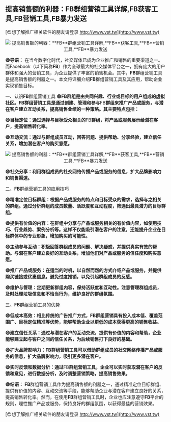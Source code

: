 ## **提高销售额的利器：**FB**群组营销工具详解,**FB**获客工具,**FB**营销工具,**FB**暴力发送**

[😍想了解推广相关软件的朋友请登录 http://www.vst.tw](http://www.vst.tw)

 <center><img src="https://vst.tw/MP4/tuiguang/png/5.png" alt="提高销售额的利器：**FB**群组营销工具详解,**FB**获客工具,**FB**营销工具,**FB**暴力发送"></center>

**😄导语：**
在当今数字化时代，社交媒体已成为企业推广和销售的重要渠道之一。而Facebook（以下简称**FB**）作为全球最大的社交媒体平台之一，拥有庞大的用户群体和强大的营销工具，为企业提供了丰富的销售机会。其中，**FB**群组营销工具是提高销售额的利器之一。本文将详细介绍**FB**群组营销工具及其应用，帮助企业实现销售目标。

一、认识**FB**群组营销工具
**😄**FB**群组是由共同兴趣、行业或目标的用户组成的虚拟社区。**FB**群组营销工具是通过创建、管理和参与**FB**群组来推广产品或服务，与潜在客户建立互动关系，提高销售业绩的一种策略。其主要特点包括：**

**😄目标定位：通过选择与目标受众相关的**FB**群组，将产品或服务展示给潜在客户，提高销售转化率。**

**😄互动交流：通过与群组成员互动，回答问题、提供帮助、分享经验，建立信任关系，增加潜在客户的购买意愿。**

 <center><img src="https://vst.tw/MP4/tuiguang/png/0.png" alt="提高销售额的利器：**FB**群组营销工具详解,**FB**获客工具,**FB**营销工具,**FB**暴力发送"></center>

**😄社交分享：利用群组成员的社交网络传播产品或服务的信息，扩大品牌影响力和销售渠道。**

二、**FB**群组营销工具的应用技巧

**😄精准定位目标群组：根据产品或服务的特点和目标受众的需求，选择与之相关的群组。通过分析群组的成员数量、活跃度和互动程度，筛选出最具潜力的目标群组。**

**😄提供有价值的内容：在群组中分享与产品或服务相关的有价值内容，如使用技巧、行业趋势、案例分析等。这样不仅能吸引潜在客户的注意，还能提升企业在目标群体中的专业形象，增加购买的可能性。**

**😄主动参与互动：积极回答群组成员的问题、解决疑惑，并提供真实有效的帮助。与潜在客户建立良好的互动关系，增加他们对产品或服务的信任度和购买意愿。**

**😄推广产品或服务：在适当的时机，以自然而然的方式介绍产品或服务，并提供购买链接或优惠信息。避免过度推销，以免引起群组成员的反感。**

**😄维护与管理：定期更新群组内容，保持活跃度和互动性。注意管理群组成员，及时处理垃圾信息和不恰当行为，维护良好的群组氛围。**

三、**FB**群组营销工具的优势

**😄低成本高效：相比传统的广告推广方式，**FB**群组营销具有投入成本低、覆盖范围广、目标定位精准等优势，能够帮助企业以更低的成本获得更高的销售收益。**

**😄建立信任关系：通过与潜在客户的互动交流，提供有价值的内容和帮助，企业能够建立起与客户之间的信任关系，为后续销售打下良好的基础。**

**😄扩大品牌影响力：**FB**群组营销工具可以借助群组成员的社交网络传播产品或服务的信息，扩大品牌影响力，吸引更多潜在客户。**

**😄实时反馈和数据分析：通过**FB**群组营销工具，企业可以实时获取潜在客户的反馈和意见，进行数据分析，及时调整营销策略，提高销售效果。**

**😄结语：**
**FB**群组营销工具作为提高销售额的利器之一，通过精准定位目标群组、提供有价值的内容、互动交流等手段，能够帮助企业与潜在客户建立良好的关系，提高销售转化率。然而，在使用**FB**群组营销工具时，企业也应注意遵守**FB**平台的规则，理性推广产品或服务，保持良好的群组氛围，以获得最佳的营销效果。

[😍想了解推广相关软件的朋友请登录 http://www.vst.tw](http://www.vst.tw)



